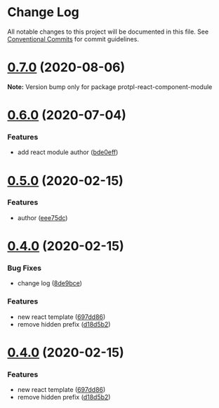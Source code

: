 # Change Log

All notable changes to this project will be documented in this file.
See [Conventional Commits](https://conventionalcommits.org) for commit guidelines.

# [0.7.0](https://github.com/echosoar/protpl/compare/v0.6.0...v0.7.0) (2020-08-06)

**Note:** Version bump only for package protpl-react-component-module





# [0.6.0](https://github.com/echosoar/protpl/compare/v0.5.1...v0.6.0) (2020-07-04)


### Features

* add react module author ([bde0eff](https://github.com/echosoar/protpl/commit/bde0effb148c4a82f7eb242e87a9a400c7588f71))





# [0.5.0](https://github.com/echosoar/protpl/compare/v0.4.0...v0.5.0) (2020-02-15)


### Features

* author ([eee75dc](https://github.com/echosoar/protpl/commit/eee75dc1eaa37fb6ffc63516b0ab47a321a957ff))





# [0.4.0](https://github.com/echosoar/protpl/compare/v0.3.2...v0.4.0) (2020-02-15)


### Bug Fixes

* change log ([8de9bce](https://github.com/echosoar/protpl/commit/8de9bcedc9a26783161f7c83b0009a6dca260b70))


### Features

* new react template ([697dd86](https://github.com/echosoar/protpl/commit/697dd86d872456b806f6290036b0e5f4967526ad))
* remove hidden prefix ([d18d5b2](https://github.com/echosoar/protpl/commit/d18d5b293d2fd9a351e590ce6f0809f95e05c206))





# [0.4.0](https://github.com/echosoar/protpl/compare/v0.3.2...v0.4.0) (2020-02-15)


### Features

* new react template ([697dd86](https://github.com/echosoar/protpl/commit/697dd86d872456b806f6290036b0e5f4967526ad))
* remove hidden prefix ([d18d5b2](https://github.com/echosoar/protpl/commit/d18d5b293d2fd9a351e590ce6f0809f95e05c206))
